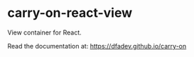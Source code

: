 # carry-on-react-view

View container for React.

Read the documentation at: https://dfadev.github.io/carry-on
